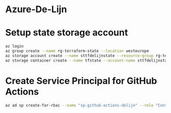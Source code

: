 # Azure-De-Lijn

# Setup state storage account
```bash
az login
az group create --name rg-terraform-state --location westeurope
az storage account create --name sttfdelijnstate --resource-group rg-terraform-state --location westeurope --sku Standard_LRS
az storage container create --name tfstate --account-name sttfdelijnstate
```

# Create Service Principal for GitHub Actions
```bash
az ad sp create-for-rbac --name "sp-github-actions-delijn" --role "Contributor" --scopes "/subscriptions/[SUBSCRIPTION_ID]" --sdk-auth
```
